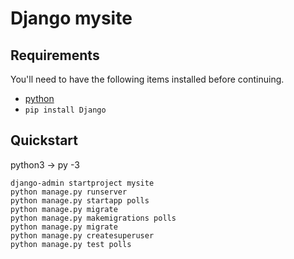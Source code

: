 Django mysite
=====


## Requirements

You'll need to have the following items installed before continuing.

*  [python](https://www.python.org/download/)
* `pip install Django`



## Quickstart
python3 -> py -3

```
django-admin startproject mysite
python manage.py runserver
python manage.py startapp polls
python manage.py migrate
python manage.py makemigrations polls
python manage.py migrate
python manage.py createsuperuser
python manage.py test polls
```

